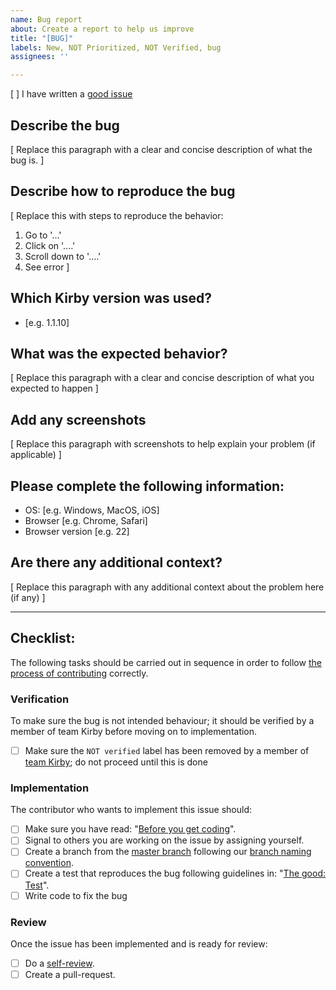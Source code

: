 ```yaml
---
name: Bug report
about: Create a report to help us improve
title: "[BUG]"
labels: New, NOT Prioritized, NOT Verified, bug
assignees: ''

---
```


<!-- 
Explanation of applied labels can be found here: https://github.com/kirbydesign/designsystem/labels

The good issue: contains only one issue, is self-contained, is specific & unambigious, follows the template, has a good title, is easy to read and contains screenshots & -recordings
-->

[ ] I have written a [good issue](https://github.com/kirbydesign/designsystem/wiki/The-Good%3A-Issue) 

## Describe the bug
[ Replace this paragraph with a clear and concise description of what the bug is. ] 

## Describe how to reproduce the bug
[ Replace this with steps to reproduce the behavior:

1. Go to '...'
2. Click on '....'
3. Scroll down to '....'
4. See error ]

## Which Kirby version was used?
- [e.g. 1.1.10]

## What was the expected behavior?
[ Replace this paragraph with a clear and concise description of what you expected to happen ]

## Add any screenshots
[ Replace this paragraph with screenshots to help explain your problem (if applicable) ]

## Please complete the following information:
- OS: [e.g. Windows, MacOS, iOS]
- Browser [e.g. Chrome, Safari]
- Browser version [e.g. 22]

## Are there any additional context?
[ Replace this paragraph with any additional context about the problem here (if any) ]

<hr />

## Checklist:

The following tasks should be carried out in sequence in order to follow [the process of contributing](../CONTRIBUTING.md/#the-process-of-contributing) correctly.

### Verification
To make sure the bug is not intended behaviour; it should be verified by a member of team Kirby before moving on to implementation. 

- [ ] Make sure the `NOT verified` label has been removed by a member of [team Kirby](../SUPPORT.md/#team-kirby); do not proceed until this is done

### Implementation 
The contributor who wants to implement this issue should: 

- [ ] Make sure you have read: "[Before you get coding](../CONTRIBUTING.md/#before-you-get-coding)".
- [ ] Signal to others you are working on the issue by assigning yourself.
- [ ] Create a branch from the [master branch](https://github.com/kirbydesign/designsystem/tree/master) following our [branch naming convention](https://github.com/kirbydesign/designsystem/wiki/The-Good%3A-Branch). 
- [ ] Create a test that reproduces the bug following guidelines in: "[The good: Test](https://github.com/kirbydesign/designsystem/wiki/The-Good%3A-Test)". 
- [ ] Write code to fix the bug

### Review
Once the issue has been implemented and is ready for review:

- [ ] Do a [self-review](https://github.com/kirbydesign/designsystem/wiki/The-Good%3A-Self-review). 
- [ ] Create a pull-request.
